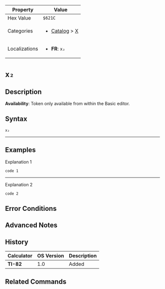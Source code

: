 | Property      | Value |
|---------------|-------|
| Hex Value     | `$621C`|
| Categories    | <ul><li>[Catalog](<../categories/Catalog.md>) > [X](<../categories/Catalog.md#X>)</li></ul> |
| Localizations | <ul><li><b>FR</b>: `x₂`</li></ul> |

# `x₂`

## Description



<b>Availability</b>: Token only available from within the Basic editor.

## Syntax
`x₂`

<hr>

## Examples

Explanation 1
```ti-basic
code 1
```
---
Explanation 2
```ti-basic
code 2
```

## Error Conditions


## Advanced Notes


## History
| Calculator | OS Version | Description |
|------------|------------|-------------|
| <b>TI-82</b> | 1.0 | Added

## Related Commands

    